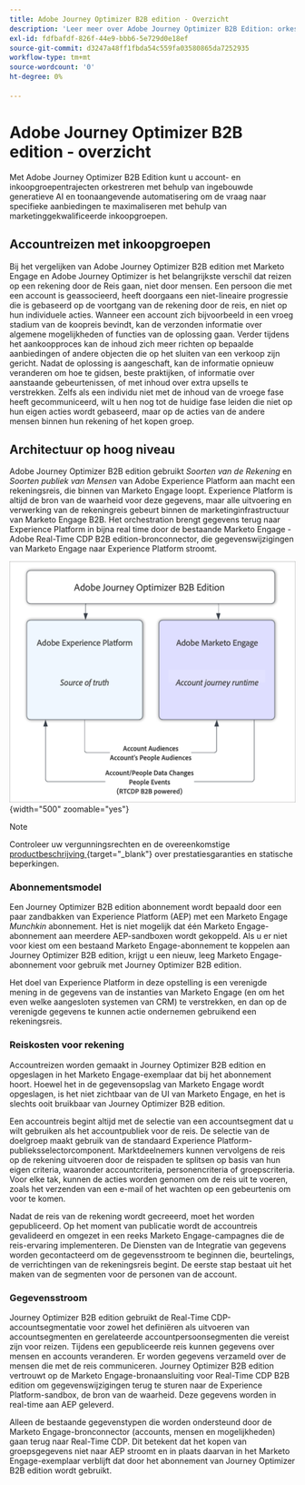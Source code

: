 ```yaml
---
title: Adobe Journey Optimizer B2B edition - Overzicht
description: 'Leer meer over Adobe Journey Optimizer B2B Edition: orkestreer accounttrajecten met inkoopgroepen, AI-inzichten en Experience Platform-integratie voor B2B-marketing.'
exl-id: fdfbafdf-826f-44e9-bbb6-5e729d0e18ef
source-git-commit: d3247a48ff1fbda54c559fa03580865da7252935
workflow-type: tm+mt
source-wordcount: '0'
ht-degree: 0%

---
```


# Adobe Journey Optimizer B2B edition - overzicht

Met Adobe Journey Optimizer B2B Edition kunt u account- en inkoopgroepentrajecten orkestreren met behulp van ingebouwde generatieve AI en toonaangevende automatisering om de vraag naar specifieke aanbiedingen te maximaliseren met behulp van marketinggekwalificeerde inkoopgroepen.

## Accountreizen met inkoopgroepen

Bij het vergelijken van Adobe Journey Optimizer B2B edition met Marketo Engage en Adobe Journey Optimizer is het belangrijkste verschil dat reizen op een rekening door de Reis gaan, niet door mensen. Een persoon die met een account is geassocieerd, heeft doorgaans een niet-lineaire progressie die is gebaseerd op de voortgang van de rekening door de reis, en niet op hun individuele acties. Wanneer een account zich bijvoorbeeld in een vroeg stadium van de koopreis bevindt, kan de verzonden informatie over algemene mogelijkheden of functies van de oplossing gaan. Verder tijdens het aankoopproces kan de inhoud zich meer richten op bepaalde aanbiedingen of andere objecten die op het sluiten van een verkoop zijn gericht. Nadat de oplossing is aangeschaft, kan de informatie opnieuw veranderen om hoe te gidsen, beste praktijken, of informatie over aanstaande gebeurtenissen, of met inhoud over extra upsells te verstrekken. Zelfs als een individu niet met de inhoud van de vroege fase heeft gecommuniceerd, wilt u hen nog tot de huidige fase leiden die niet op hun eigen acties wordt gebaseerd, maar op de acties van de andere mensen binnen hun rekening of het kopen groep.

## Architectuur op hoog niveau

Adobe Journey Optimizer B2B edition gebruikt _Soorten van de Rekening_ en _Soorten publiek van Mensen_ van Adobe Experience Platform aan macht een rekeningsreis, die binnen van Marketo Engage loopt. Experience Platform is altijd de bron van de waarheid voor deze gegevens, maar alle uitvoering en verwerking van de rekeningreis gebeurt binnen de marketinginfrastructuur van Marketo Engage B2B. Het orchestration brengt gegevens terug naar Experience Platform in bijna real time door de bestaande Marketo Engage - Adobe Real-Time CDP B2B edition-bronconnector, die gegevenswijzigingen van Marketo Engage naar Experience Platform stroomt.

![&#x200B; de architectuur van Gegevens op hoog niveau &#x200B;](./assets/high-level-data-architecture.png){width="500" zoomable="yes"}

>[!NOTE]
>
>Controleer uw vergunningsrechten en de overeenkomstige [&#x200B; productbeschrijving &#x200B;](https://helpx.adobe.com/nl/legal/product-descriptions/adobe-journey-optimizer-b2b.html){target="_blank"} over prestatiesgaranties en statische beperkingen.

### Abonnementsmodel

Een Journey Optimizer B2B edition abonnement wordt bepaald door een paar zandbakken van Experience Platform (AEP) met een Marketo Engage _Munchkin_ abonnement. Het is niet mogelijk dat één Marketo Engage-abonnement aan meerdere AEP-sandboxen wordt gekoppeld. Als u er niet voor kiest om een bestaand Marketo Engage-abonnement te koppelen aan Journey Optimizer B2B edition, krijgt u een nieuw, leeg Marketo Engage-abonnement voor gebruik met Journey Optimizer B2B edition.

Het doel van Experience Platform in deze opstelling is een verenigde mening in de gegevens van de instanties van Marketo Engage (en om het even welke aangesloten systemen van CRM) te verstrekken, en dan op de verenigde gegevens te kunnen actie ondernemen gebruikend een rekeningsreis.

### Reiskosten voor rekening

Accountreizen worden gemaakt in Journey Optimizer B2B edition en opgeslagen in het Marketo Engage-exemplaar dat bij het abonnement hoort. Hoewel het in de gegevensopslag van Marketo Engage wordt opgeslagen, is het niet zichtbaar van de UI van Marketo Engage, en het is slechts ooit bruikbaar van Journey Optimizer B2B edition.

Een accountreis begint altijd met de selectie van een accountsegment dat u wilt gebruiken als het accountpubliek voor de reis. De selectie van de doelgroep maakt gebruik van de standaard Experience Platform-publieksselectorcomponent. Marktdeelnemers kunnen vervolgens de reis op de rekening uitvoeren door de reispaden te splitsen op basis van hun eigen criteria, waaronder accountcriteria, personencriteria of groepscriteria. Voor elke tak, kunnen de acties worden genomen om de reis uit te voeren, zoals het verzenden van een e-mail of het wachten op een gebeurtenis om voor te komen.

Nadat de reis van de rekening wordt gecreeerd, moet het worden gepubliceerd. Op het moment van publicatie wordt de accountreis gevalideerd en omgezet in een reeks Marketo Engage-campagnes die de reis-ervaring implementeren. De Diensten van de Integratie van gegevens worden gecontacteerd om de gegevensstroom te beginnen die, beurtelings, de verrichtingen van de rekeningsreis begint. De eerste stap bestaat uit het maken van de segmenten voor de personen van de account.

### Gegevensstroom

Journey Optimizer B2B edition gebruikt de Real-Time CDP-accountsegmentatie voor zowel het definiëren als uitvoeren van accountsegmenten en gerelateerde accountpersoonsegmenten die vereist zijn voor reizen. Tijdens een gepubliceerde reis kunnen gegevens over mensen en accounts veranderen. Er worden gegevens verzameld over de mensen die met de reis communiceren. Journey Optimizer B2B edition vertrouwt op de Marketo Engage-bronaansluiting voor Real-Time CDP B2B edition om gegevenswijzigingen terug te sturen naar de Experience Platform-sandbox, de bron van de waarheid.  Deze gegevens worden in real-time aan AEP geleverd.

Alleen de bestaande gegevenstypen die worden ondersteund door de Marketo Engage-bronconnector (accounts, mensen en mogelijkheden) gaan terug naar Real-Time CDP. Dit betekent dat het kopen van groepsgegevens niet naar AEP stroomt en in plaats daarvan in het Marketo Engage-exemplaar verblijft dat door het abonnement van Journey Optimizer B2B edition wordt gebruikt.
